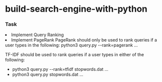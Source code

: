 # build-search-engine-with-python

### Task
<li> Implement Query Ranking
<li> Implement PageRank
  PageRank should only be used to rank queries if a user types in the following:
  python3 query.py --rank=pagerank …
  
  TF-IDF should be used to rank queries if a user types in either of the following:
  - python3 query.py --rank=tfidf stopwords.dat …
  - python3 query.py stopwords.dat …  
